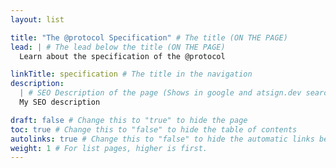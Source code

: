 ```yaml
---
layout: list

title: "The @protocol Specification" # The title (ON THE PAGE)
lead: | # The lead below the title (ON THE PAGE)
  Learn about the specification of the @protocol

linkTitle: specification # The title in the navigation
description:
  | # SEO Description of the page (Shows in google and atsign.dev search)
  My SEO description

draft: false # Change this to "true" to hide the page
toc: true # Change this to "false" to hide the table of contents
autolinks: true # Change this to "false" to hide the automatic links below your content
weight: 1 # For list pages, higher is first.
---
```

